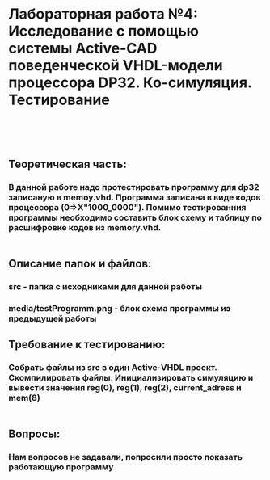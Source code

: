 # Лабораторная работа №4: Исследование с помощью системы Active-CAD поведенческой VHDL-модели процессора DP32. Ко-симуляция. Тестирование<br><br><br>


## Теоретическая часть:<br>
### В данной работе надо протестировать программу для dp32 записаную в memoy.vhd. Программа записана в виде кодов процессора (0=>X"1000\_0000"). Помимо тестированния программы необходимо составить блок схему и таблицу по расшифровке кодов из memory.vhd.<br><br>

## Описание папок и файлов:<br>
### src - папка с исходниками для данной работы<br>
### media/testProgramm.png - блок схема программы из предыдущей работы<br>

## Требование к тестированию:<br>
### Собрать файлы из src в один Active-VHDL проект. Скомпилировать файлы. Инициализировать симуляцию и вывести значения reg(0), reg(1), reg(2), current\_adress и mem(8)<br><br>

## Вопросы:<br>
### Нам вопросов не задавали, попросили просто показать работающую программу<br><br><br>
